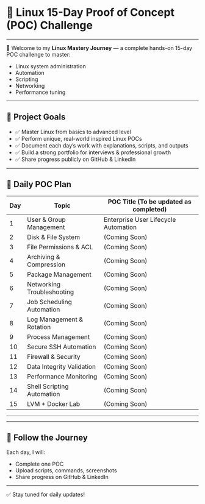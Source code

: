 # 🚀 Linux 15-Day Proof of Concept (POC) Challenge

---

👋 Welcome to my **Linux Mastery Journey** — a complete hands-on 15-day POC challenge to master:

- Linux system administration
- Automation
- Scripting
- Networking
- Performance tuning

---

## 🎯 Project Goals

- ✅ Master Linux from basics to advanced level
- ✅ Perform unique, real-world inspired Linux POCs
- ✅ Document each day’s work with explanations, scripts, and outputs
- ✅ Build a strong portfolio for interviews & professional growth
- ✅ Share progress publicly on GitHub & LinkedIn

---

## 📅 Daily POC Plan

| Day | Topic                  | POC Title (To be updated as completed) |
|-----|-------------------------|----------------------------------------|
| 1   | User & Group Management | Enterprise User Lifecycle Automation   |
| 2   | Disk & File System      | (Coming Soon)                          |
| 3   | File Permissions & ACL  | (Coming Soon)                          |
| 4   | Archiving & Compression | (Coming Soon)                          |
| 5   | Package Management      | (Coming Soon)                          |
| 6   | Networking Troubleshooting | (Coming Soon)                      |
| 7   | Job Scheduling Automation | (Coming Soon)                        |
| 8   | Log Management & Rotation | (Coming Soon)                        |
| 9   | Process Management      | (Coming Soon)                          |
| 10  | Secure SSH Automation   | (Coming Soon)                          |
| 11  | Firewall & Security     | (Coming Soon)                          |
| 12  | Data Integrity Validation | (Coming Soon)                        |
| 13  | Performance Monitoring  | (Coming Soon)                          |
| 14  | Shell Scripting Automation | (Coming Soon)                      |
| 15  | LVM + Docker Lab        | (Coming Soon)                          |

---


---

## 🔗 Follow the Journey

Each day, I will:

- Complete one POC
- Upload scripts, commands, screenshots
- Share progress on GitHub & LinkedIn

---

✅ Stay tuned for daily updates!




